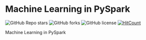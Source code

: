 # Machine Learning in PySpark

![GitHub Repo stars](https://img.shields.io/github/stars/Soumyadipta2020/ML-PySpark?style=social)
![GitHub forks](https://img.shields.io/github/forks/Soumyadipta2020/ML-PySpark?style=social)
![GitHub license](https://img.shields.io/github/license/Soumyadipta2020/ML-PySpark)
[![HitCount](https://hits.dwyl.com/Soumyadipta2020/ML-PySpark.svg?style=flat-square)](http://hits.dwyl.com/Soumyadipta2020/ML-PySpark)

Machine Learning in PySpark

